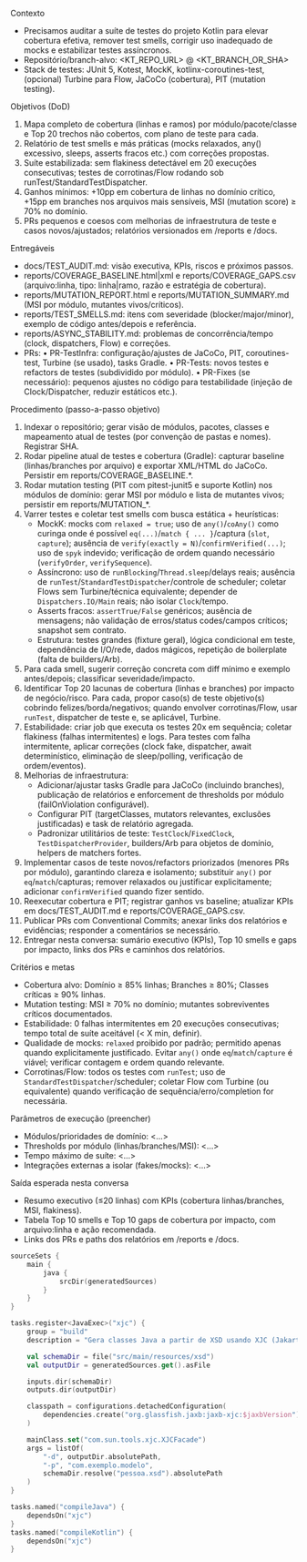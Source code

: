 Contexto
- Precisamos auditar a suíte de testes do projeto Kotlin para elevar cobertura efetiva, remover test smells, corrigir uso inadequado de mocks e estabilizar testes assíncronos.
- Repositório/branch-alvo: <KT_REPO_URL> @ <KT_BRANCH_OR_SHA>
- Stack de testes: JUnit 5, Kotest, MockK, kotlinx-coroutines-test, (opcional) Turbine para Flow, JaCoCo (cobertura), PIT (mutation testing).

Objetivos (DoD)
1) Mapa completo de cobertura (linhas e ramos) por módulo/pacote/classe e Top 20 trechos não cobertos, com plano de teste para cada.
2) Relatório de test smells e más práticas (mocks relaxados, any() excessivo, sleeps, asserts fracos etc.) com correções propostas.
3) Suíte estabilizada: sem flakiness detectável em 20 execuções consecutivas; testes de corrotinas/Flow rodando sob runTest/StandardTestDispatcher.
4) Ganhos mínimos: +10pp em cobertura de linhas no domínio crítico, +15pp em branches nos arquivos mais sensíveis, MSI (mutation score) ≥ 70% no domínio.
5) PRs pequenos e coesos com melhorias de infraestrutura de teste e casos novos/ajustados; relatórios versionados em /reports e /docs.

Entregáveis
- docs/TEST_AUDIT.md: visão executiva, KPIs, riscos e próximos passos.
- reports/COVERAGE_BASELINE.html|xml e reports/COVERAGE_GAPS.csv (arquivo:linha, tipo: linha|ramo, razão e estratégia de cobertura).
- reports/MUTATION_REPORT.html e reports/MUTATION_SUMMARY.md (MSI por módulo, mutantes vivos/críticos).
- reports/TEST_SMELLS.md: itens com severidade (blocker/major/minor), exemplo de código antes/depois e referência.
- reports/ASYNC_STABILITY.md: problemas de concorrência/tempo (clock, dispatchers, Flow) e correções.
- PRs:
  • PR-TestInfra: configuração/ajustes de JaCoCo, PIT, coroutines-test, Turbine (se usado), tasks Gradle.
  • PR-Tests: novos testes e refactors de testes (subdividido por módulo).
  • PR-Fixes (se necessário): pequenos ajustes no código para testabilidade (injeção de Clock/Dispatcher, reduzir estáticos etc.).

Procedimento (passo-a-passo objetivo)
1) Indexar o repositório; gerar visão de módulos, pacotes, classes e mapeamento atual de testes (por convenção de pastas e nomes). Registrar SHA.
2) Rodar pipeline atual de testes e cobertura (Gradle): capturar baseline (linhas/branches por arquivo) e exportar XML/HTML do JaCoCo. Persistir em reports/COVERAGE_BASELINE.*.
3) Rodar mutation testing (PIT com pitest-junit5 e suporte Kotlin) nos módulos de domínio: gerar MSI por módulo e lista de mutantes vivos; persistir em reports/MUTATION_*.
4) Varrer testes e coletar test smells com busca estática + heurísticas:
   - MockK: mocks com `relaxed = true`; uso de `any()`/`coAny()` como curinga onde é possível `eq(...)`/`match { ... }`/captura (`slot`, `capture`); ausência de `verify(exactly = N)`/`confirmVerified(...)`; uso de `spyk` indevido; verificação de ordem quando necessário (`verifyOrder`, `verifySequence`).
   - Assíncrono: uso de `runBlocking`/`Thread.sleep`/delays reais; ausência de `runTest`/`StandardTestDispatcher`/controle de scheduler; coletar Flows sem Turbine/técnica equivalente; depender de `Dispatchers.IO/Main` reais; não isolar `Clock`/tempo.
   - Asserts fracos: `assertTrue/False` genéricos; ausência de mensagens; não validação de erros/status codes/campos críticos; snapshot sem contrato.
   - Estrutura: testes grandes (fixture geral), lógica condicional em teste, dependência de I/O/rede, dados mágicos, repetição de boilerplate (falta de builders/Arb).
5) Para cada smell, sugerir correção concreta com diff mínimo e exemplo antes/depois; classificar severidade/impacto.
6) Identificar Top 20 lacunas de cobertura (linhas e branches) por impacto de negócio/risco. Para cada, propor caso(s) de teste objetivo(s) cobrindo felizes/borda/negativos; quando envolver corrotinas/Flow, usar `runTest`, dispatcher de teste e, se aplicável, Turbine.
7) Estabilidade: criar job que executa os testes 20x em sequência; coletar flakiness (falhas intermitentes) e logs. Para testes com falha intermitente, aplicar correções (clock fake, dispatcher, await determinístico, eliminação de sleep/polling, verificação de ordem/eventos).
8) Melhorias de infraestrutura:
   - Adicionar/ajustar tasks Gradle para JaCoCo (incluindo branches), publicação de relatórios e enforcement de thresholds por módulo (failOnViolation configurável).
   - Configurar PIT (targetClasses, mutators relevantes, exclusões justificadas) e task de relatório agregada.
   - Padronizar utilitários de teste: `TestClock`/`FixedClock`, `TestDispatcherProvider`, builders/Arb para objetos de domínio, helpers de matchers fortes.
9) Implementar casos de teste novos/refactors priorizados (menores PRs por módulo), garantindo clareza e isolamento; substituir `any()` por `eq`/`match`/capturas; remover relaxados ou justificar explicitamente; adicionar `confirmVerified` quando fizer sentido.
10) Reexecutar cobertura e PIT; registrar ganhos vs baseline; atualizar KPIs em docs/TEST_AUDIT.md e reports/COVERAGE_GAPS.csv.
11) Publicar PRs com Conventional Commits; anexar links dos relatórios e evidências; responder a comentários se necessário.
12) Entregar nesta conversa: sumário executivo (KPIs), Top 10 smells e gaps por impacto, links dos PRs e caminhos dos relatórios.

Critérios e metas
- Cobertura alvo: Domínio ≥ 85% linhas; Branches ≥ 80%; Classes críticas ≥ 90% linhas.
- Mutation testing: MSI ≥ 70% no domínio; mutantes sobreviventes críticos documentados.
- Estabilidade: 0 falhas intermitentes em 20 execuções consecutivas; tempo total de suíte aceitável (< X min, definir).
- Qualidade de mocks: `relaxed` proibido por padrão; permitido apenas quando explicitamente justificado. Evitar `any()` onde `eq`/`match`/`capture` é viável; verificar contagem e ordem quando relevante.
- Corrotinas/Flow: todos os testes com `runTest`; uso de `StandardTestDispatcher`/scheduler; coletar Flow com Turbine (ou equivalente) quando verificação de sequência/erro/completion for necessária.

Parâmetros de execução (preencher)
- Módulos/prioridades de domínio: <...>
- Thresholds por módulo (linhas/branches/MSI): <...>
- Tempo máximo de suíte: <...>
- Integrações externas a isolar (fakes/mocks): <...>

Saída esperada nesta conversa
- Resumo executivo (≤20 linhas) com KPIs (cobertura linhas/branches, MSI, flakiness).
- Tabela Top 10 smells e Top 10 gaps de cobertura por impacto, com arquivo:linha e ação recomendada.
- Links dos PRs e paths dos relatórios em /reports e /docs.

```kotlin
sourceSets {
    main {
        java {
            srcDir(generatedSources)
        }
    }
}

tasks.register<JavaExec>("xjc") {
    group = "build"
    description = "Gera classes Java a partir de XSD usando XJC (Jakarta JAXB)."

    val schemaDir = file("src/main/resources/xsd")
    val outputDir = generatedSources.get().asFile

    inputs.dir(schemaDir)
    outputs.dir(outputDir)

    classpath = configurations.detachedConfiguration(
        dependencies.create("org.glassfish.jaxb:jaxb-xjc:$jaxbVersion")
    )

    mainClass.set("com.sun.tools.xjc.XJCFacade")
    args = listOf(
        "-d", outputDir.absolutePath,
        "-p", "com.exemplo.modelo",
        schemaDir.resolve("pessoa.xsd").absolutePath
    )
}

tasks.named("compileJava") {
    dependsOn("xjc")
}
tasks.named("compileKotlin") {
    dependsOn("xjc")
}
```
